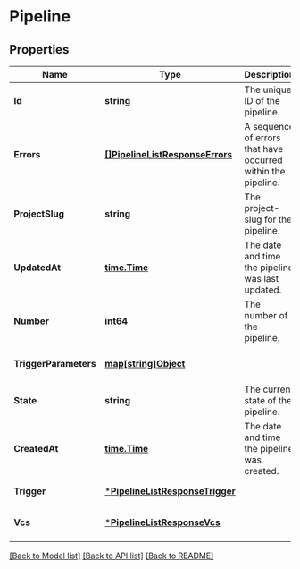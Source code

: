# Pipeline

## Properties
Name | Type | Description | Notes
------------ | ------------- | ------------- | -------------
**Id** | **string** | The unique ID of the pipeline. | [default to null]
**Errors** | [**[]PipelineListResponseErrors**](PipelineListResponse_errors.md) | A sequence of errors that have occurred within the pipeline. | [default to null]
**ProjectSlug** | **string** | The project-slug for the pipeline. | [default to null]
**UpdatedAt** | [**time.Time**](time.Time.md) | The date and time the pipeline was last updated. | [optional] [default to null]
**Number** | **int64** | The number of the pipeline. | [default to null]
**TriggerParameters** | [**map[string]Object**](.md) |  | [optional] [default to null]
**State** | **string** | The current state of the pipeline. | [default to null]
**CreatedAt** | [**time.Time**](time.Time.md) | The date and time the pipeline was created. | [default to null]
**Trigger** | [***PipelineListResponseTrigger**](PipelineListResponse_trigger.md) |  | [default to null]
**Vcs** | [***PipelineListResponseVcs**](PipelineListResponse_vcs.md) |  | [optional] [default to null]

[[Back to Model list]](../README.md#documentation-for-models) [[Back to API list]](../README.md#documentation-for-api-endpoints) [[Back to README]](../README.md)

